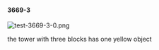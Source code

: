 #### 3669-3
![test-3669-3-0.png](https://github.com/lil-lab/nlvr/raw/master/nlvr/test/images/0/test-3669-3-0.png "test-3669-3-0.png")

the tower with three blocks has one yellow object